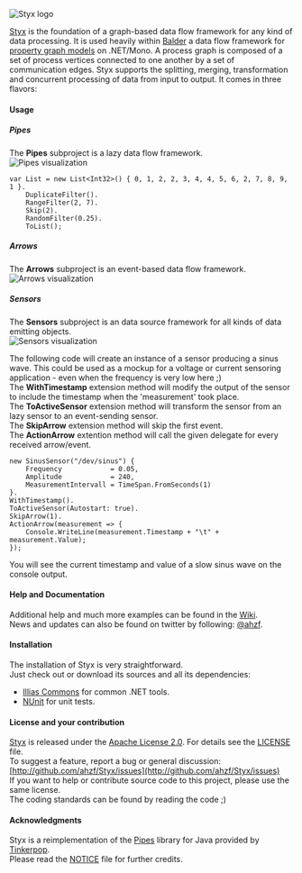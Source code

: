 ![Styx logo](/ahzf/Styx/raw/master/artwork/styx_small.png)

[Styx](http://github.com/ahzf/Styx) is the foundation of a graph-based data flow framework for any kind of data processing.
It is used heavily within [Balder](http://github.com/ahzf/Balder) a data flow framework for
[property graph models](http://github.com/tinkerpop/gremlin/wiki/Defining-a-Property-Graph) on .NET/Mono.
A process graph is composed of a set of process vertices connected to one another by a set of communication edges.
Styx supports the splitting, merging, transformation and concurrent processing of data from input to output. It comes in three flavors:

#### Usage


##### Pipes
The **Pipes** subproject is a lazy data flow framework.    
![Pipes visualization](/ahzf/Styx/raw/master/artwork/pipes_small.png)

    var List = new List<Int32>() { 0, 1, 2, 2, 3, 4, 4, 5, 6, 2, 7, 8, 9, 1 }.
        DuplicateFilter().
        RangeFilter(2, 7).
        Skip(2).
        RandomFilter(0.25).
        ToList();

##### Arrows

The **Arrows** subproject is an event-based data flow framework.    
![Arrows visualization](/ahzf/Styx/raw/master/artwork/arrows_small.png)


##### Sensors

The **Sensors** subproject is an data source framework for all kinds of data emitting objects.    
  ![Sensors visualization](/ahzf/Styx/raw/master/artwork/sensors_small.png)

The following code will create an instance of a sensor producing a sinus wave. This could be used as a mockup for a voltage or current sensoring application - even when the frequency is very low here ;)    
The **WithTimestamp** extension method will modify the output of the sensor to include the timestamp when the 'measurement' took place.    
The **ToActiveSensor** extension method will transform the sensor from an lazy sensor to an event-sending sensor.    
The **SkipArrow** extension method will skip the first event.    
The **ActionArrow** extention method will call the given delegate for every received arrow/event.    

    new SinusSensor("/dev/sinus") {
        Frequency            = 0.05,
        Amplitude            = 240,
        MeasurementIntervall = TimeSpan.FromSeconds(1)
    }.
    WithTimestamp().
    ToActiveSensor(Autostart: true).
    SkipArrow(1).
    ActionArrow(measurement => {
        Console.WriteLine(measurement.Timestamp + "\t" + measurement.Value);
    });

You will see the current timestamp and value of a slow sinus wave on the console output.


#### Help and Documentation

Additional help and much more examples can be found in the [Wiki](http://github.com/ahzf/Styx/wiki).   
News and updates can also be found on twitter by following: [@ahzf](http://www.twitter.com/ahzf).

#### Installation

The installation of Styx is very straightforward.    
Just check out or download its sources and all its dependencies:

- [Illias Commons](http://www.github.com/ahzf/Illias) for common .NET tools.
- [NUnit](http://www.nunit.org/) for unit tests.

#### License and your contribution

[Styx](http://github.com/ahzf/Styx) is released under the [Apache License 2.0](http://www.apache.org/licenses/LICENSE-2.0). For details see the [LICENSE](/ahzf/Styx/blob/master/LICENSE) file.    
To suggest a feature, report a bug or general discussion: [http://github.com/ahzf/Styx/issues](http://github.com/ahzf/Styx/issues)    
If you want to help or contribute source code to this project, please use the same license.   
The coding standards can be found by reading the code ;)

#### Acknowledgments

Styx is a reimplementation of the [Pipes](http://github.com/tinkerpop/pipes) library for Java provided by [Tinkerpop](http://tinkerpop.com).    
Please read the [NOTICE](/ahzf/Styx/blob/master/NOTICE) file for further credits.

#### 
